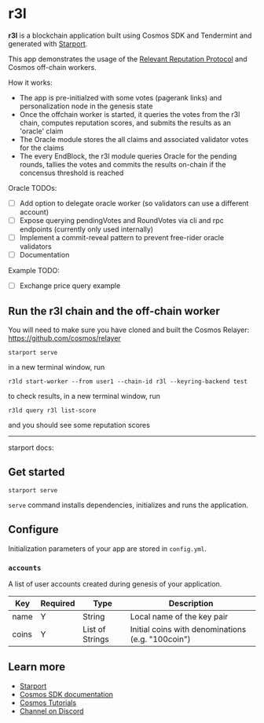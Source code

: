 # r3l

**r3l** is a blockchain application built using Cosmos SDK and Tendermint and generated with [Starport](https://github.com/tendermint/starport).

This app demonstrates the usage of the [Relevant Reputation Protocol](https://github.com/relevant-community/reputation) and Cosmos off-chain workers.

How it works:

- The app is pre-initialzed with some votes (pagerank links) and personalization node in the genesis state
- Once the offchain worker is started, it queries the votes from the r3l chain, computes reputation scores, and submits the results as an 'oracle' claim
- The Oracle module stores the all claims and associated validator votes for the claims
- The every EndBlock, the r3l module queries Oracle for the pending rounds, tallies the votes and commits the results on-chain if the concensus threshold is reached

Oracle TODOs:
 - [ ] Add option to delegate oracle worker (so validators can use a different account)
 - [ ] Expose querying pendingVotes and RoundVotes via cli and rpc endpoints (currently only used internally)
 - [ ] Implement a commit-reveal pattern to prevent free-rider oracle validators
 - [ ] Documentation
 
 Example TODO:
 - [ ] Exchange price query example

## Run the r3l chain and the off-chain worker

You will need to make sure you have cloned and built the Cosmos Relayer: https://github.com/cosmos/relayer

```
starport serve
```

in a new terminal window, run

```
r3ld start-worker --from user1 --chain-id r3l --keyring-backend test
```

to check results, in a new terminal window, run

```
r3ld query r3l list-score
```

and you should see some reputation scores

----
starport docs:

## Get started

```
starport serve
```

`serve` command installs dependencies, initializes and runs the application.

## Configure

Initialization parameters of your app are stored in `config.yml`.

### `accounts`

A list of user accounts created during genesis of your application.

| Key   | Required | Type            | Description                                       |
| ----- | -------- | --------------- | ------------------------------------------------- |
| name  | Y        | String          | Local name of the key pair                        |
| coins | Y        | List of Strings | Initial coins with denominations (e.g. "100coin") |

## Learn more

- [Starport](https://github.com/tendermint/starport)
- [Cosmos SDK documentation](https://docs.cosmos.network)
- [Cosmos Tutorials](https://tutorials.cosmos.network)
- [Channel on Discord](https://discord.gg/W8trcGV)
